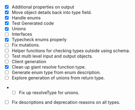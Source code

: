 - [x] Additional properties on output
- [x] Move object details back into type field.
- [x] Handle enums
- [x] Test Generated code
- [x] Unions
- [ ] Interfaces
- [x] Typecheck enums properly
- [ ] Fix mutations.
- [ ] Helper functions for checking types outside using schema.
- [ ] Test multi level input and output objects.
- [ ] Client generation
- [x] Clean up giant resolve function type.
- [ ] Generate enum type from enum description.
- [ ] Explore generation of unions from return type.
- - [ ] Fix up resolveType for unions.
- [ ] Fix descriptions and deprecation reasons on all types.